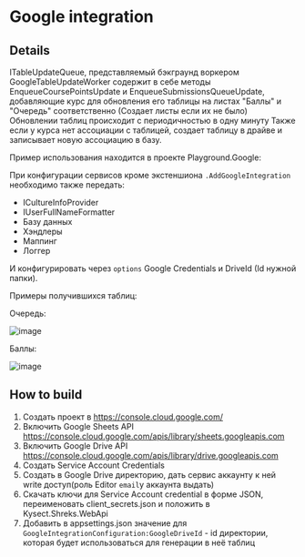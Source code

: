 # Google integration

## Details

ITableUpdateQueue, представляемый бэкграунд воркером GoogleTableUpdateWorker содержит в себе методы EnqueueCoursePointsUpdate и EnqueueSubmissionsQueueUpdate, добавляющие курс для обновления его таблицы на листах "Баллы" и "Очередь" соответственно (Создает листы если их не было)
Обновлении таблиц происходит с периодичностью в одну минуту
Также если у курса нет ассоциации с таблицей, создает таблицу в драйве и записывает новую ассоциацию в базу.

Пример использования находится в проекте Playground.Google:

При конфигурации сервисов кроме экстеншиона `.AddGoogleIntegration` необходимо также передать:

- ICultureInfoProvider
- IUserFullNameFormatter
- Базу данных
- Хэндлеры
- Маппинг
- Логгер

И конфигурировать через `options` Google Credentials и DriveId (Id нужной папки).

Примеры получившихся таблиц:

Очередь:

![image](https://user-images.githubusercontent.com/70411602/184488611-f9b7e945-5991-4057-a8b3-f4cc0cf269a2.png)

Баллы:

![image](https://user-images.githubusercontent.com/70411602/184488720-ea5c32a0-4ff6-491d-a2c5-91f74ec61e82.png)

## How to build

1. Создать проект в https://console.cloud.google.com/
2. Включить Google Sheets API https://console.cloud.google.com/apis/library/sheets.googleapis.com
3. Включить Google Drive API https://console.cloud.google.com/apis/library/drive.googleapis.com
4. Создать Service Account Credentials
5. Создать в Google Drive директорию, дать сервис аккаунту к ней write доступ(роль Editor `email`у аккаунта выдать)
6. Скачать ключи для Service Account credential в форме JSON, переименовать client_secrets.json и положить в Kysect.Shreks.WebApi
7. Добавить в appsettings.json значение для `GoogleIntegrationConfiguration:GoogleDriveId` - id директории, которая будет использоваться для генерации в неё таблиц
